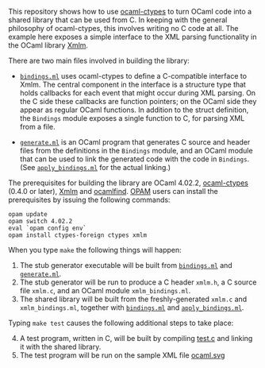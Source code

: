 This repository shows how to use [ocaml-ctypes][ctypes] to turn OCaml code
into a shared library that can be used from C.  In keeping with the general
philosophy of ocaml-ctypes, this involves writing no C code at all.  The
example here exposes a simple interface to the XML parsing functionality in
the OCaml library [Xmlm][xmlm].

There are two main files involved in building the library:

* [`bindings.ml`](lib/bindings.ml) uses ocaml-ctypes to define a C-compatible interface to Xmlm.  The central component in the interface is a structure type that holds callbacks for each event that might occur during XML parsing.  On the C side these callbacks are function pointers; on the OCaml side they appear as regular OCaml functions.  In addition to the struct definition, the `Bindings` module exposes a single function to C, for parsing XML from a file.

* [`generate.ml`](stub_generator/generate.ml) is an OCaml program that generates C source and header files from the definitions in the `Bindings` module, and an OCaml module that can be used to link the generated code with the code in `Bindings`.  (See [`apply_bindings.ml`](lib/apply_bindings.ml) for the actual linking.)

The prerequisites for building the library are OCaml 4.02.2, [ocaml-ctypes][ctypes] (0.4.0 or later), [Xmlm][xmlm] and [ocamlfind][findlib].  [OPAM][opam] users can install the prerequisites by issuing the following commands:

```
opam update
opam switch 4.02.2
eval `opam config env`
opam install ctypes-foreign ctypes xmlm
```

When you type `make` the following things will happen:

1. The stub generator executable will be built from [`bindings.ml`](lib/bindings.ml) and [`generate.ml`](stub_generator/generate.ml).
2. The stub generator will be run to produce a C header `xmlm.h`, a C source file `xmlm.c`, and an OCaml module `xmlm_bindings.ml`.
3. The shared library will be built from the freshly-generated `xmlm.c` and `xmlm_bindings.ml`, together with [`bindings.ml`](lib/bindings.ml) and [`apply_bindings.ml`](lib/apply_bindings.ml).

Typing `make test` causes the following additional steps to take place:

4. A test program, written in C, will be built by compiling [test.c](test/test.c) and linking it with the shared library.
5. The test program will be run on the sample XML file [ocaml.svg](test/ocaml.svg)

[xmlm]: http://erratique.ch/software/xmlm
[ctypes]: https://github.com/ocamllabs/ocaml-ctypes
[findlib]: http://projects.camlcity.org/projects/findlib.html
[opam]: http://opam.ocaml.org/
